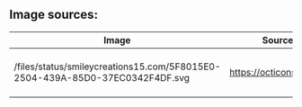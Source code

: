 ## Image sources:

| Image | Source URL| Notes |
|-------|-----------|-------|
| /files/status/smileycreations15.com/5F8015E0-2504-439A-85D0-37EC0342F4DF.svg |  https://octicons.github.com | Resized from original image |
